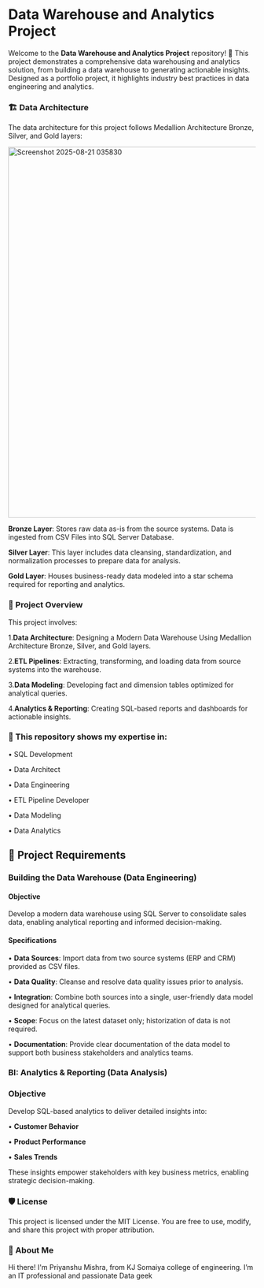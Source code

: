 # Data Warehouse and Analytics Project

Welcome to the **Data Warehouse and Analytics Project** repository! 🚀
This project demonstrates a comprehensive data warehousing and analytics solution, from building a data warehouse to generating actionable insights. Designed as a portfolio project, it highlights industry best practices in data engineering and analytics.

### 🏗️ Data Architecture

The data architecture for this project follows Medallion Architecture Bronze, Silver, and Gold layers:

<img width="1409" height="753" alt="Screenshot 2025-08-21 035830" src="https://github.com/user-attachments/assets/57829757-f920-4707-a496-4112a382d38d" />

**Bronze Layer**: Stores raw data as-is from the source systems. Data is ingested from CSV Files into SQL Server Database.

**Silver Layer**: This layer includes data cleansing, standardization, and normalization processes to prepare data for analysis.

**Gold Layer**: Houses business-ready data modeled into a star schema required for reporting and analytics.

### 📖 Project Overview

This project involves:

1.**Data Architecture**: Designing a Modern Data Warehouse Using Medallion Architecture Bronze, Silver, and Gold layers.

2.**ETL Pipelines**: Extracting, transforming, and loading data from source systems into the warehouse.

3.**Data Modeling**: Developing fact and dimension tables optimized for analytical queries.

4.**Analytics & Reporting**: Creating SQL-based reports and dashboards for actionable insights.

### 🎯 This repository shows my expertise in:

• SQL Development

• Data Architect

• Data Engineering

• ETL Pipeline Developer

• Data Modeling

• Data Analytics

## 🚀 Project Requirements
### Building the Data Warehouse (Data Engineering)

#### Objective
Develop a modern data warehouse using SQL Server to consolidate sales data, enabling analytical reporting and informed decision-making.

#### Specifications
• **Data Sources**: Import data from two source systems (ERP and CRM) provided as CSV files.

• **Data Quality**: Cleanse and resolve data quality issues prior to analysis.

• **Integration**: Combine both sources into a single, user-friendly data model designed for analytical queries.

• **Scope**: Focus on the latest dataset only; historization of data is not required.

• **Documentation**: Provide clear documentation of the data model to support both business stakeholders and analytics teams.

### BI: Analytics & Reporting (Data Analysis)

### Objective
Develop SQL-based analytics to deliver detailed insights into:

• **Customer Behavior**

• **Product Performance**

• **Sales Trends**

These insights empower stakeholders with key business metrics, enabling strategic decision-making.

### 🛡️ License
This project is licensed under the MIT License. You are free to use, modify, and share this project with proper attribution.

### 🌟 About Me
Hi there! I'm Priyanshu Mishra, from KJ Somaiya college of engineering. I’m an IT professional and passionate Data geek 

